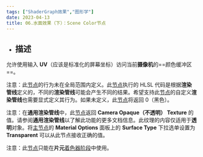 ```yaml
---
tags: ["ShaderGraph效果","图形学"]
date: 2023-04-13
title: 06.水面效果（下）：Scene Color节点 
---
```

* ## 描述

允许使用输入 **UV**（应该是标准化的屏幕坐标）访问当前**摄像机**的==颜色缓冲区==。

注意：此[节点](https://docs.unity3d.com/cn/Packages/com.unity.shadergraph@10.5/manual/Node.html)的行为未在全局范围内定义。此[节点](https://docs.unity3d.com/cn/Packages/com.unity.shadergraph@10.5/manual/Node.html)执行的 HLSL 代码是根据**渲染管线**定义的，不同的**渲染管线**可能会产生不同的结果。希望支持此[节点](https://docs.unity3d.com/cn/Packages/com.unity.shadergraph@10.5/manual/Node.html)的自定义**渲染管线**也需要显式定义其行为。如果未定义，此[节点](https://docs.unity3d.com/cn/Packages/com.unity.shadergraph@10.5/manual/Node.html)将返回 0（黑色）。

注意：在**通用渲染管线**中，此[节点](https://docs.unity3d.com/cn/Packages/com.unity.shadergraph@10.5/manual/Node.html)返回 **Camera Opaque（不透明） Texture** 的值。请参阅**通用渲染管线**以了解此功能的更多文档信息。此纹理的内容仅适用于**透明**对象。将[主节点](https://docs.unity3d.com/cn/Packages/com.unity.shadergraph@10.5/manual/Master-Node.md)的 **Material Options** 面板上的 **Surface Type** 下拉选单设置为 **Transparent** 可以从此节点接收正确的值。

注意：此[节点](https://docs.unity3d.com/cn/Packages/com.unity.shadergraph@10.5/manual/Node.html)只能在**片元**[着色器阶段](https://docs.unity3d.com/cn/Packages/com.unity.shadergraph@10.5/manual/Shader-Stage.html)中使用。
